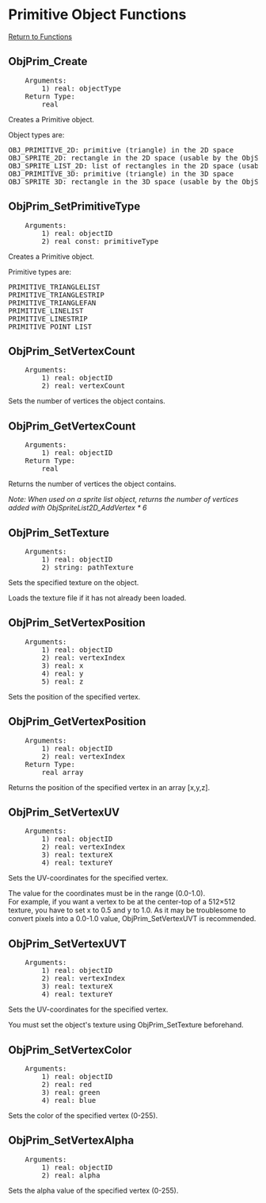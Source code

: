 ﻿# Primitive Object Functions

[Return to Functions](./docs.html)

## ObjPrim_Create
<pre>
    Arguments:
        1) real: objectType
    Return Type:
        real
</pre>
Creates a Primitive object.

Object types are:
<pre>
OBJ_PRIMITIVE_2D: primitive (triangle) in the 2D space
OBJ_SPRITE_2D: rectangle in the 2D space (usable by the ObjSprite2D_ functions).
OBJ_SPRITE_LIST_2D: list of rectangles in the 2D space (usable by the ObjSpriteList2D_ functions).
OBJ_PRIMITIVE_3D: primitive (triangle) in the 3D space
OBJ_SPRITE_3D: rectangle in the 3D space (usable by the ObjSprite3D_ functions).
</pre>

## ObjPrim_SetPrimitiveType
<pre>
    Arguments:
        1) real: objectID
        2) real const: primitiveType
</pre>
Creates a Primitive object.

Primitive types are:
<pre>
PRIMITIVE_TRIANGLELIST
PRIMITIVE_TRIANGLESTRIP
PRIMITIVE_TRIANGLEFAN
PRIMITIVE_LINELIST
PRIMITIVE_LINESTRIP
PRIMITIVE_POINT_LIST
</pre>

## ObjPrim_SetVertexCount
<pre>
    Arguments:
        1) real: objectID
        2) real: vertexCount
</pre>
Sets the number of vertices the object contains.

## ObjPrim_GetVertexCount
<pre>
    Arguments:
        1) real: objectID
    Return Type:
        real
</pre>
Returns the number of vertices the object contains.

*Note: When used on a sprite list object, returns the number of vertices added with ObjSpriteList2D_AddVertex * 6*

## ObjPrim_SetTexture
<pre>
    Arguments:
        1) real: objectID
        2) string: pathTexture
</pre>
Sets the specified texture on the object.

Loads the texture file if it has not already been loaded.

## ObjPrim_SetVertexPosition
<pre>
    Arguments:
        1) real: objectID
        2) real: vertexIndex
        3) real: x
        4) real: y
        5) real: z
</pre>
Sets the position of the specified vertex.

## ObjPrim_GetVertexPosition
<pre>
    Arguments:
        1) real: objectID
        2) real: vertexIndex
    Return Type:
        real array
</pre>
Returns the position of the specified vertex in an array [x,y,z].

## ObjPrim_SetVertexUV
<pre>
    Arguments:
        1) real: objectID
        2) real: vertexIndex
        3) real: textureX
        4) real: textureY
</pre>
Sets the UV-coordinates for the specified vertex.

The value for the coordinates must be in the range (0.0-1.0).\
For example, if you want a vertex to be at the center-top of a 512×512 texture, you have to set x to 0.5 and y to 1.0.
As it may be troublesome to convert pixels into a 0.0-1.0 value, ObjPrim_SetVertexUVT is recommended.

## ObjPrim_SetVertexUVT
<pre>
    Arguments:
        1) real: objectID
        2) real: vertexIndex
        3) real: textureX
        4) real: textureY
</pre>
Sets the UV-coordinates for the specified vertex.

You must set the object's texture using ObjPrim_SetTexture beforehand.

## ObjPrim_SetVertexColor
<pre>
    Arguments:
        1) real: objectID
        2) real: red
        3) real: green
        4) real: blue
</pre>
Sets the color of the specified vertex (0-255).

## ObjPrim_SetVertexAlpha
<pre>
    Arguments:
        1) real: objectID
        2) real: alpha
</pre>
Sets the alpha value of the specified vertex (0-255).
